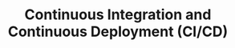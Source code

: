 ---
type: "course"
title: "Continuous Integration and Continuous Deployment (CI/CD)"
description: "Learn the principles of CI/CD and how to implement them in your DevOps practices with Kubernetes."
weight: 6
tags: ["CI/CD", "kubernetes", "devops"]
categories: "CI/CD"
level: "beginner"
banner: "sre-k8s.svg"
---
